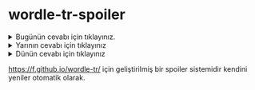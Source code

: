 # wordle-tr-spoiler

<details>
  <summary>Bugünün cevabı için tıklayınız.</summary>
  <br>
    <b> rasat </b>
</details>

<details>
  <summary>Yarının cevabı için tıklayınız</summary>
  <br>
   <b> rüsum </b>
</details>

<details>
  <summary>Dünün cevabı için tıklayınız </summary>
  <br>
  <b> japon </b>
</details>

https://f.github.io/wordle-tr/ için geliştirilmiş bir spoiler sistemidir kendini yeniler otomatik olarak.

